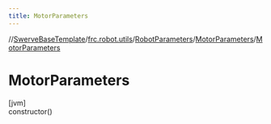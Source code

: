 ```yaml
---
title: MotorParameters
---
```

//[SwerveBaseTemplate](../../../../index.html)/[frc.robot.utils](../../index.html)/[RobotParameters](../index.html)/[MotorParameters](index.html)/[MotorParameters](-motor-parameters.html)



# MotorParameters



[jvm]\
constructor()




